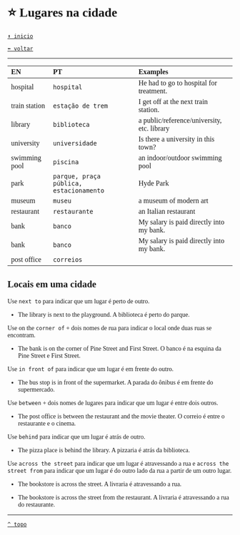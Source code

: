 <font face="Calibri">

# ⭐ Lugares na cidade

[`⬆️ inicio`](../../EF%20Route.md)

[`⬅️ voltar`](../Iniciante%202.md)

---

| EN | PT | Examples |
|:-|:-|:-|
| hospital | `hospital` | He had to go to hospital for treatment. |
| train station | `estação de trem` | I get off at the next train station. |
| library | `biblioteca` | a public/reference/university, etc. library |
| university | `universidade` | Is there a university in this town? |
| swimming pool | `piscina` | an indoor/outdoor swimming pool |
| park | `parque, praça pública, estacionamento` | Hyde Park |
| museum | `museu` | a museum of modern art |
| restaurant | `restaurante` | an Italian restaurant |
| bank | `banco` | My salary is paid directly into my bank. |
| bank | `banco` | My salary is paid directly into my bank. |
| post office | `correios` |  |

## Locais em uma cidade

Use `next to` para indicar que um lugar é perto de outro.

+ The library is next to the playground.
A biblioteca é perto do parque.

Use on the `corner of` + dois nomes de rua para indicar o local onde duas ruas se encontram.

+ The bank is on the corner of Pine Street and First Street.
O banco é na esquina da Pine Street e First Street.

Use `in front of` para indicar que um lugar é em frente do outro.

+ The bus stop is in front of the supermarket.
A parada do ônibus é em frente do supermercado.

Use `between` + dois nomes de lugares para indicar que um lugar é entre dois outros.

+ The post office is between the restaurant and the movie theater.
O correio é entre o restaurante e o cinema.

Use `behind` para indicar que um lugar é atrás de outro.

+ The pizza place is behind the library.
A pizzaria é atrás da biblioteca.

Use `across the street` para indicar que um lugar é atravessando a rua e `across the street from` para indicar que um lugar é do outro lado da rua a partir de um outro lugar.

+ The bookstore is across the street.
A livraria é atravessando a rua.

+ The bookstore is across the street from the restaurant.
A livraria é atravessando a rua do restaurante.

---

[`^ topo`](#-Lugares-na-cidade)
</font>
